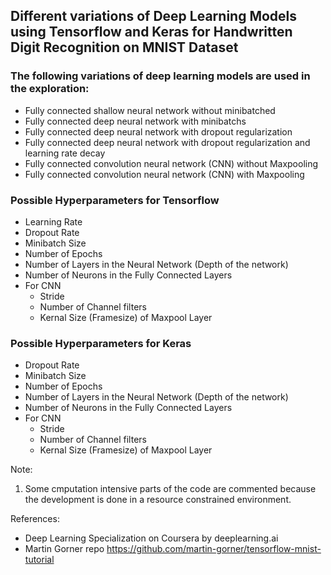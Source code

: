 ## Different variations of Deep Learning Models using Tensorflow and Keras for Handwritten Digit Recognition on MNIST Dataset

### The following variations of deep learning models are used in the exploration:
* Fully connected shallow neural network without minibatched
* Fully connected deep neural network with minibatchs
* Fully connected deep neural network with dropout regularization
* Fully connected deep neural network with dropout regularization and learning rate decay
* Fully connected convolution neural network (CNN) without Maxpooling
* Fully connected convolution neural network (CNN) with Maxpooling

### Possible Hyperparameters for Tensorflow
* Learning Rate
* Dropout Rate
* Minibatch Size
* Number of Epochs
* Number of Layers in the Neural Network (Depth of the network)
* Number of Neurons in the Fully Connected Layers
* For CNN
  * Stride
  * Number of Channel filters
  * Kernal Size (Framesize) of Maxpool Layer
  
### Possible Hyperparameters for Keras
* Dropout Rate
* Minibatch Size
* Number of Epochs
* Number of Layers in the Neural Network (Depth of the network)
* Number of Neurons in the Fully Connected Layers
* For CNN
  * Stride
  * Number of Channel filters
  * Kernal Size (Framesize) of Maxpool Layer
  
Note: 
1. Some cmputation intensive parts of the code are commented because the development is done in a resource constrained environment. 

References:
* Deep Learning Specialization on Coursera by deeplearning.ai
* Martin Gorner repo https://github.com/martin-gorner/tensorflow-mnist-tutorial